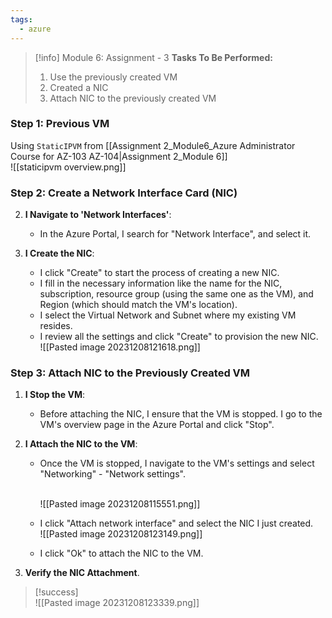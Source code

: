 ```yaml
---
tags:
  - azure
---
```

> [!info] Module 6: Assignment - 3
>  **Tasks To Be Performed:** 
> 1. Use the previously created VM 
> 2. Created a NIC 
> 3. Attach NIC to the previously created VM


### Step 1: Previous VM
Using `StaticIPVM` from [[Assignment 2_Module6_Azure Administrator Course for AZ-103 AZ-104|Assignment 2_Module 6]]
<br>![[staticipvm overview.png]]

### Step 2: Create a Network Interface Card (NIC)

2. **I Navigate to 'Network Interfaces'**:
    
    - In the Azure Portal, I search for "Network Interface", and select it.
3. **I Create the NIC**:
    
    - I click "Create" to start the process of creating a new NIC.
    - I fill in the necessary information like the name for the NIC, subscription, resource group (using the same one as the VM), and Region (which should match the VM's location).
    - I select the Virtual Network and Subnet where my existing VM resides.
    - I review all the settings and click "Create" to provision the new NIC.
      <br>![[Pasted image 20231208121618.png]]

### Step 3: Attach NIC to the Previously Created VM

1. **I Stop the VM**:
    
    - Before attaching the NIC, I ensure that the VM is stopped. I go to the VM's overview page in the Azure Portal and click "Stop".
2. **I Attach the NIC to the VM**:
    
    - Once the VM is stopped, I navigate to the VM's settings and select "Networking" - "Network settings".
      
      <br>![[Pasted image 20231208115551.png]]
    - I click "Attach network interface" and select the NIC I just created.
      <br>![[Pasted image 20231208123149.png]]
      
    - I click "Ok" to attach the NIC to the VM.
3. **Verify the NIC Attachment**.

> [!success]
>    <br>![[Pasted image 20231208123339.png]]



